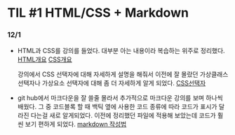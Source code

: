 # TIL #1 HTML/CSS + Markdown
### 12/1
- HTML과 CSS를 강의를 들었다. 대부분 아는 내용이라 복습하는 위주로 정리했다. [HTML개요](https://github.com/mrlee323/TIL/blob/main/Firebase/html_basic.md)
[CSS개요](https://github.com/mrlee323/TIL/blob/main/Firebase/css_basic.md)

  강의에서 CSS 선택자에 대해 자세하게 설명을 해줘서 이전에 잘 몰랐던 가상클래스 선택자나 가상요소 선택자에 대해 좀 더 자세하게 알게 되었다. [CSS선택자](https://github.com/mrlee323/TIL/blob/main/Firebase/css_selector.md)

- git hub에서 마크다운을 잘 쓸줄 몰라서 추가적으로 마크다운 강의를 보며 하나씩 배웠다. 그 중 코드블록 할 때 백틱 옆에 사용한 코드 종류에 따라 코드가 표시가 달라진 다는걸 새로 알게되었다. 이전에 정리했던 파일에 적용해 보았는데 코드가 훨씬 보기 편하게 되었다.
[markdown 작성법](https://github.com/mrlee323/TIL/blob/main/Git/markdown.md)